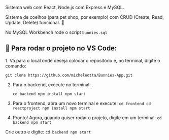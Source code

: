 Sistema web com React, Node.js com Express e MySQL. 

Sistema de coelhos (para pet shop, por exemplo) com CRUD (Create, Read, Update, Delete) funcional. 🐇

No MySQL Workbench rode o script `bunnies.sql`

<h2>🐇 Para rodar o projeto no VS Code:</h2>
1. Vá para o local onde deseja colocar o repositório e, no terminal, digite o comando:

   `git clone https://github.com/micheleotta/Bunnies-App.git`


2. Para o backend, execute no terminal:

   `cd backend
npm install
npm start`


3. Para o frontend, abra um novo terminal e execute:
   `cd frontend
cd reactproject
npm install
npm start`


4) Pronto! Agora, quando quiser rodar o projeto, digite em um terminal:
`cd backend
npm start`

Crie outro e digite:
`cd backend
npm start`
